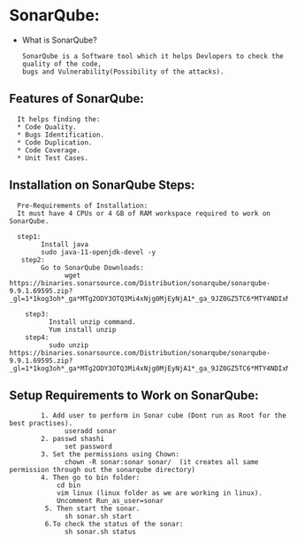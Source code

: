 # SonarQube:

* What is SonarQube?

      SonarQube is a Software tool which it helps Devlopers to check the quality of the code,
      bugs and Vulnerability(Possibility of the attacks).
  
 ## Features of SonarQube:
      It helps finding the:
      * Code Quality.
      * Bugs Identification.
      * Code Duplication.
      * Code Coverage.
      * Unit Test Cases.
      
## Installation on SonarQube Steps:
      
      Pre-Requirements of Installation:
      It must have 4 CPUs or 4 GB of RAM workspace required to work on SonarQube.
      
      step1:
            Install java
            sudo java-11-openjdk-devel -y
       step2:
            Go to SonarQube Downloads:
                  wget https://binaries.sonarsource.com/Distribution/sonarqube/sonarqube-9.9.1.69595.zip?_gl=1*1kog3oh*_ga*MTg2ODY3OTQ3Mi4xNjg0MjEyNjA1*_ga_9JZ0GZ5TC6*MTY4NDIxMjYwNC4xLjEuMTY4NDIxNTg2Ni41NC4wLjA.
                  
        step3:
              Install unzip command.
              Yum install unzip
        step4:
              sudo unzip https://binaries.sonarsource.com/Distribution/sonarqube/sonarqube-9.9.1.69595.zip?_gl=1*1kog3oh*_ga*MTg2ODY3OTQ3Mi4xNjg0MjEyNjA1*_ga_9JZ0GZ5TC6*MTY4NDIxMjYwNC4xLjEuMTY4NDIxNTg2Ni41NC4wLjA. 
             
             
 ## Setup Requirements to Work on SonarQube:
            1. Add user to perform in Sonar cube (Dont run as Root for the best practises).
                  useradd sonar
            2. passwd shashi
                  set password
            3. Set the permissions using Chown:
                  chown -R sonar:sonar sonar/  (it creates all same permission through out the sonarqube directory)
            4. Then go to bin folder:
                cd bin
                vim linux (linux folder as we are working in linux).
                Uncomment Run_as_user=sonar
             5. Then start the sonar.
                  sh sonar.sh start
             6.To check the status of the sonar:
                  sh sonar.sh status 
